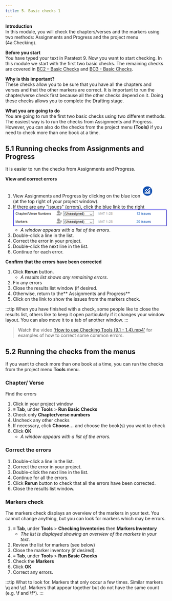 ```yaml
---
title: 5. Basic checks 1
---
```

**Introduction**  
In this module, you will check the chapters/verses and the markers using two methods: Assignments and Progress and the project menu (4a.Checking).

**Before you start**  
You have typed your text in Paratext 9. Now you want to start checking. In this module we start with the first two basic checks. The remaining checks are covered in [BC2 – Basic Checks](../03-Stage-2/12.BC2.md) and [BC3 - Basic Checks](../04-Stage-3/19.BC3.md). 

**Why is this important?**  
These checks allow you to be sure that you have all the chapters and verses and that the other markers are correct. It is important to run the chapter/verse check first because all the other checks depend on it. Doing these checks allows you to complete the Drafting stage.

**What you are going to do**  
You are going to run the first two basic checks using two different methods. The easiest way is to run the checks from Assignments and Progress. However, you can also do the checks from the project menu **(Tools)** if you need to check more than one book at a time.

#####

## 5.1 Running checks from Assignments and Progress
It is easier to run the checks from Assignments and Progress.

**View and correct errors**
1.  View Assignments and Progress by clicking on the blue icon ![](../media/4b0b6eb237606727f105a01beffe64c2.png)  
    (at the top right of your project window).
1.  If there are any "issues" (errors), click the blue link to the right  
    ![](../media/9b0bc6de6491c34d3e3dea878411ac11.png)
    -  *A window appears with a list of the errors*.  
1.  Double-click a line in the list.
2.  Correct the error in your project.
3.  Double-click the next line in the list.
4.  Continue for each error.

**Confirm that the errors have been corrected**
1.  Click **Rerun** button.
     - *A results list shows any remaining errors*.
2.  Fix any errors
3.  Close the results list window (if desired.
4.  Otherwise, return to the** Assignments and Progress**
5.  Click on the link to show the issues from the markers check.

:::tip
When you have finished with a check, some people like to close the results list, others like to keep it open particularly if it changes your window layout. You can also move it to a tab of another window. 
:::

> Watch the video [‘How to use Checking Tools (9.1 - 1.4).mp4’](https://vimeo.com/461361122) for examples of how to correct some common errors.

## 5.2 Running the checks from the menus
If you want to check more than one book at a time, you can run the checks from the project menu **Tools** menu.

### Chapter/ Verse
Find the errors  
1.  Click in your project window
1.  **≡ Tab**, under **Tools** \> **Run Basic Checks**
1.  Check only **Chapter/verse numbers**
1.  Uncheck any other checks
1.  If necessary, click **Choose…** and choose the book(s) you want to check
1.  Click **OK**  
     -  *A window appears with a list of the errors.*

### Correct the errors  
1.  Double-click a line in the list.
1.  Correct the error in your project.
1.  Double-click the next line in the list.
1.  Continue for all the errors.
1.  Click **Rerun** button to check that all the errors have been corrected.
1.  Close the results list window.
 
#####

### Markers check
The markers check displays an overview of the markers in your text. You cannot change anything, but you can look for markers which may be errors.
1.  **≡ Tab**, under **Tools** \> **Checking Inventories** then **Markers Inventory**  
     -  *The list is displayed showing an overview of the markers in your text*.
2. Review the list for markers (see below)
3. Close the marker inventory (if desired).
4.  **≡ Tab**, under **Tools** \> **Run Basic Checks**
5.  Check the **Markers**
6.  Click **OK**
7.  Correct any errors.

:::tip
What to look for. Markers that only occur a few times. Similar markers \q and \q1. Markers that appear together but do not have the same count (e.g. \f and \f*).
:::